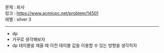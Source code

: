 문제 : 퇴사
<br>
링크 : https://www.acmicpc.net/problem/14501
<br>
레벨 : silver 3

---

- dp
- 거꾸로 생각해보자
- dp 테이블을 채울 때 이전 테이블 값을 이용할 수 있는 방향을 생각하자